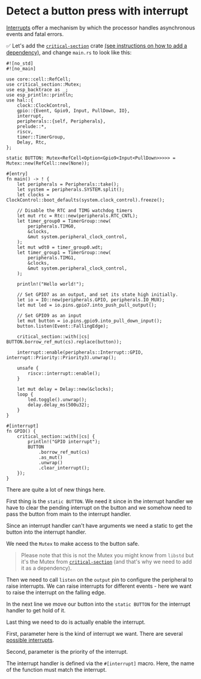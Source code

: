# Detect a button press with interrupt
[Interrupts] offer a mechanism by which the processor handles asynchronous events and fatal errors.

✅ Let's add the [`critical-section`] crate [(see instructions on how to add a dependency)], and change `main.rs` to look like this:
```rust,ignore
#![no_std]
#![no_main]

use core::cell::RefCell;
use critical_section::Mutex;
use esp_backtrace as _;
use esp_println::println;
use hal::{
    clock::ClockControl,
    gpio::{Event, Gpio9, Input, PullDown, IO},
    interrupt,
    peripherals::{self, Peripherals},
    prelude::*,
    riscv,
    timer::TimerGroup,
    Delay, Rtc,
};

static BUTTON: Mutex<RefCell<Option<Gpio9<Input<PullDown>>>>> = Mutex::new(RefCell::new(None));

#[entry]
fn main() -> ! {
    let peripherals = Peripherals::take();
    let system = peripherals.SYSTEM.split();
    let clocks = ClockControl::boot_defaults(system.clock_control).freeze();

    // Disable the RTC and TIMG watchdog timers
    let mut rtc = Rtc::new(peripherals.RTC_CNTL);
    let timer_group0 = TimerGroup::new(
        peripherals.TIMG0,
        &clocks,
        &mut system.peripheral_clock_control,
    );
    let mut wdt0 = timer_group0.wdt;
    let timer_group1 = TimerGroup::new(
        peripherals.TIMG1,
        &clocks,
        &mut system.peripheral_clock_control,
    );

    println!("Hello world!");

    // Set GPIO7 as an output, and set its state high initially.
    let io = IO::new(peripherals.GPIO, peripherals.IO_MUX);
    let mut led = io.pins.gpio7.into_push_pull_output();

    // Set GPIO9 as an input
    let mut button = io.pins.gpio9.into_pull_down_input();
    button.listen(Event::FallingEdge);

    critical_section::with(|cs| BUTTON.borrow_ref_mut(cs).replace(button));

    interrupt::enable(peripherals::Interrupt::GPIO, interrupt::Priority::Priority3).unwrap();

    unsafe {
        riscv::interrupt::enable();
    }

    let mut delay = Delay::new(&clocks);
    loop {
        led.toggle().unwrap();
        delay.delay_ms(500u32);
    }
}

#[interrupt]
fn GPIO() {
    critical_section::with(|cs| {
        println!("GPIO interrupt");
        BUTTON
            .borrow_ref_mut(cs)
            .as_mut()
            .unwrap()
            .clear_interrupt();
    });
}
```

There are quite a lot of new things here.

First thing is the `static BUTTON`. We need it since in the interrupt handler we have to clear the pending interrupt on the button and we somehow need to pass the button from main to the interrupt handler.

Since an interrupt handler can't have arguments we need a static to get the button into the interrupt handler.

We need the `Mutex` to make access to the button safe.

> Please note that this is not the Mutex you might know from `libstd` but it's the Mutex from [`critical-section`] (and that's why we need to add it as a dependency).

Then we need to call `listen` on the `output` pin to configure the peripheral to raise interrupts. We can raise interrupts for different events - here we want to raise the interrupt on the falling edge.

In the next line we move our button into the `static BUTTON` for the interrupt handler to get hold of it.

Last thing we need to do is actually enable the interrupt.

First, parameter here is the kind of interrupt we want. There are several [possible interrupts].

Second, parameter is the priority of the interrupt.

The interrupt handler is defined via the `#[interrupt]` macro.
Here, the name of the function must match the interrupt.


[Interrupts]: https://docs.rust-embedded.org/book/start/interrupts.html
[`critical-section`]: https://crates.io/crates/critical-section
[(see instructions on how to add a dependency)]: https://doc.rust-lang.org/cargo/guide/dependencies.html
[possible interrupts]: https://docs.rs/esp32c3/0.5.1/esp32c3/enum.Interrupt.html
